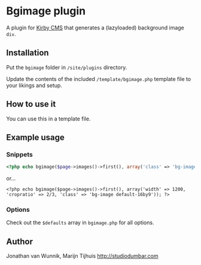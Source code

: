# Bgimage plugin

A plugin for [Kirby CMS](http://getkirby.com/) that generates a (lazyloaded) background image `div`.

## Installation

Put the `bgimage` folder in `/site/plugins` directory.

Update the contents of the included `/template/bgimage.php` template file to your likings and setup.

## How to use it

You can use this in a template file.

## Example usage

### Snippets

```php
<?php echo bgimage($page->images()->first(), array('class' => 'bg-image default-16by9')); ?>
```

or…

```<?php
<?php echo bgimage($page->images()->first(), array('width' => 1200, 'cropratio' => 2/3, 'class' => 'bg-image default-16by9')); ?>
```

### Options

Check out the `$defaults` array in `bgimage.php` for all options.

## Author

Jonathan van Wunnik, Marijn Tijhuis
<http://studiodumbar.com>
